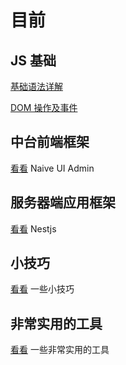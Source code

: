 <!-- @format -->

# 目前

## JS 基础

[基础语法详解](./basic/基础语法详解.md)

[DOM 操作及事件](./basic/DOM操作及事件.md)

## 中台前端框架

[看看](./naive-ui-admin/README.md) Naive UI Admin

## 服务器端应用框架

[看看](./nestjs/README.md) Nestjs

## 小技巧

[看看](./skills/README.md) 一些小技巧

## 非常实用的工具

[看看](./npms/README.md) 一些非常实用的工具
